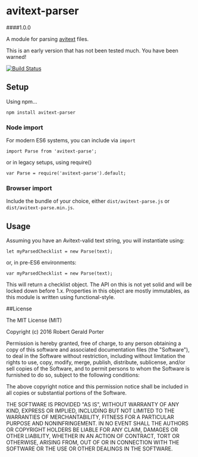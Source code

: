 # avitext-parser
####1.0.0

A module for parsing [avitext](https://github.com/rgeraldporter/avitext-spec) files.

This is an early version that has not been tested much. You have been warned!

[![Build Status](https://travis-ci.org/rgeraldporter/avitext-parser.svg?branch=master)](https://travis-ci.org/rgeraldporter/avitext-parser)

## Setup

Using npm...

```
npm install avitext-parser
```

### Node import

For modern ES6 systems, you can include via `import`

```
import Parse from 'avitext-parse';
```

or in legacy setups, using require()

```
var Parse = require('avitext-parse').default;
```

### Browser import

Include the bundle of your choice, either `dist/avitext-parse.js` or `dist/avitext-parse.min.js`.

## Usage

Assuming you have an Avitext-valid text string, you will instantiate using:

```
let myParsedChecklist = new Parse(text);
```
or, in pre-ES6 environments:
```
var myParsedChecklist = new Parse(text);
```

This will return a checklist object. The API on this is not yet solid and will be locked down before 1.x. Properties in this object are mostly immutables, as this module is written using functional-style.

##License

The MIT License (MIT)

Copyright (c) 2016 Robert Gerald Porter

Permission is hereby granted, free of charge, to any person obtaining a copy
of this software and associated documentation files (the "Software"), to deal
in the Software without restriction, including without limitation the rights
to use, copy, modify, merge, publish, distribute, sublicense, and/or sell
copies of the Software, and to permit persons to whom the Software is
furnished to do so, subject to the following conditions:

The above copyright notice and this permission notice shall be included in
all copies or substantial portions of the Software.

THE SOFTWARE IS PROVIDED "AS IS", WITHOUT WARRANTY OF ANY KIND, EXPRESS OR
IMPLIED, INCLUDING BUT NOT LIMITED TO THE WARRANTIES OF MERCHANTABILITY,
FITNESS FOR A PARTICULAR PURPOSE AND NONINFRINGEMENT. IN NO EVENT SHALL THE
AUTHORS OR COPYRIGHT HOLDERS BE LIABLE FOR ANY CLAIM, DAMAGES OR OTHER
LIABILITY, WHETHER IN AN ACTION OF CONTRACT, TORT OR OTHERWISE, ARISING FROM,
OUT OF OR IN CONNECTION WITH THE SOFTWARE OR THE USE OR OTHER DEALINGS IN
THE SOFTWARE.


